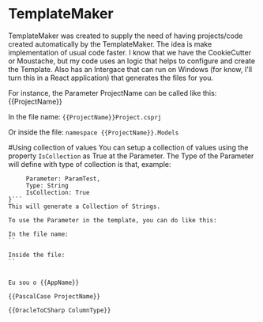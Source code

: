 # TemplateMaker
TemplateMaker was created to supply the need of having projects/code created automatically by the TemplateMaker.
The idea is make implementation of usual code faster.
I know that we have the CookieCutter or Moustache, but my code uses an logic that helps to configure and create the Template.
Also has an Intergace that can run on Windows (for know, I'll turn this in a React application) that generates the files for you.


For instance, the Parameter ProjectName can be called like this: {{ProjectName}}

In the file name:
`{{ProjectName}}Project.csprj`

Or inside the file:
`namespace {{ProjectName}}.Models`
 

#Using collection of values
You can setup a collection of values using the property `IsCollection` as True at the Parameter.
The Type of the Parameter will define with type of collection is that, example:
```{
     Parameter: ParamTest,
     Type: String
     IsCollection: True
}```
This will generate a Collection of Strings.

To use the Parameter in the template, you can do like this:

In the file name:
``

Inside the file:
``


Eu sou o {{AppName}}

{{PascalCase ProjectName}}

{{OracleToCSharp ColumnType}}
